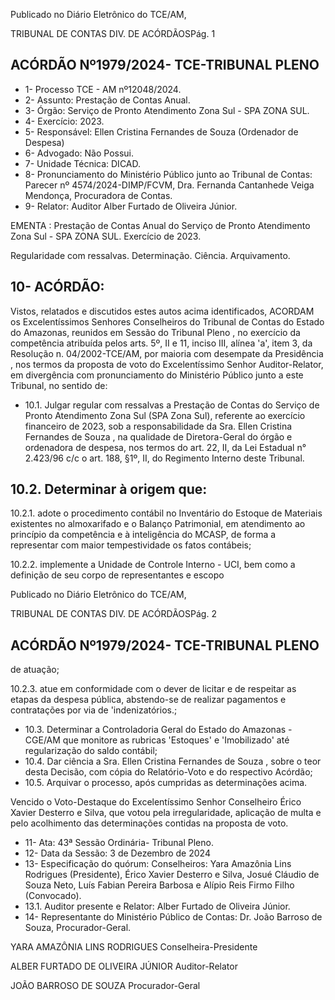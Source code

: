 Publicado  no  Diário  Eletrônico do TCE/AM,

TRIBUNAL DE CONTAS DIV. DE ACÓRDÃOSPág. 1

## ACÓRDÃO Nº1979/2024- TCE-TRIBUNAL PLENO

- 1- Processo TCE - AM nº12048/2024.
- 2- Assunto: Prestação de Contas Anual.
- 3- Órgão: Serviço de Pronto Atendimento Zona Sul - SPA ZONA SUL.
- 4- Exercício: 2023.
- 5- Responsável: Ellen Cristina Fernandes de Souza (Ordenador de Despesa)
- 6- Advogado: Não Possui.
- 7- Unidade Técnica: DICAD.
- 8- Pronunciamento  do  Ministério  Público  junto  ao  Tribunal  de  Contas: Parecer  nº 4574/2024-DIMP/FCVM, Dra. Fernanda Cantanhede Veiga Mendonça, Procuradora de Contas.
- 9- Relator: Auditor Alber Furtado de Oliveira Júnior.

EMENTA : Prestação de Contas Anual do Serviço de Pronto  Atendimento  Zona  Sul  -  SPA  ZONA  SUL. Exercício de 2023.

Regularidade com ressalvas. Determinação. Ciência. Arquivamento.

## 10-  ACÓRDÃO:

Vistos, relatados e discutidos estes autos acima identificados, ACORDAM os Excelentíssimos Senhores Conselheiros do Tribunal de Contas do Estado do Amazonas, reunidos em Sessão do Tribunal Pleno , no exercício da competência atribuída pelos arts. 5º, II  e  11,  inciso  III,  alínea  'a',  item  3,  da  Resolução  n.  04/2002-TCE/AM, por maioria com  desempate  da  Presidência , nos  termos  da  proposta  de  voto  do  Excelentíssimo Senhor Auditor-Relator, em divergência com pronunciamento do Ministério Público junto a este Tribunal, no sentido de:

- 10.1. Julgar regular com ressalvas a Prestação de Contas do Serviço de Pronto Atendimento Zona Sul (SPA Zona Sul), referente ao exercício financeiro  de  2023,  sob  a  responsabilidade  da Sra.  Ellen  Cristina Fernandes  de  Souza ,  na  qualidade  de  Diretora-Geral  do  órgão  e ordenadora de despesa, nos termos do art. 22, II, da Lei Estadual n° 2.423/96 c/c o art. 188, §1º, II, do Regimento Interno deste Tribunal.

## 10.2. Determinar à origem que:

10.2.1. adote o procedimento contábil no Inventário do Estoque de  Materiais existentes no  almoxarifado  e  o  Balanço Patrimonial, em atendimento ao princípio da competência e  à  inteligência  do  MCASP,  de  forma  a  representar  com maior tempestividade os fatos contábeis;

10.2.2. implemente a Unidade de Controle Interno  -  UCI,  bem como a definição de seu corpo de representantes e escopo

Publicado  no  Diário  Eletrônico do TCE/AM,

TRIBUNAL DE CONTAS DIV. DE ACÓRDÃOSPág. 2

## ACÓRDÃO Nº1979/2024- TCE-TRIBUNAL PLENO

de atuação;

10.2.3. atue  em  conformidade  com  o  dever  de  licitar  e  de respeitar  as  etapas  da  despesa  pública,  abstendo-se  de realizar pagamentos e contratações por via de 'indenizatórios.;

- 10.3. Determinar a Controladoria Geral do Estado do Amazonas - CGE/AM que monitore as rubricas 'Estoques' e 'Imobilizado' até regularização do saldo contábil;
- 10.4. Dar ciência a Sra. Ellen Cristina Fernandes de Souza , sobre o teor desta Decisão, com cópia do Relatório-Voto e do respectivo Acórdão;
- 10.5. Arquivar o processo, após cumpridas as determinações acima.

Vencido o Voto-Destaque do Excelentíssimo Senhor Conselheiro Érico Xavier Desterro e Silva, que votou pela irregularidade, aplicação de multa e pelo acolhimento das determinações contidas na proposta de voto.

- 11-  Ata: 43ª Sessão Ordinária- Tribunal Pleno.
- 12-  Data da Sessão: 3 de Dezembro de 2024
- 13-  Especificação do quórum: Conselheiros: Yara Amazônia Lins Rodrigues (Presidente), Érico Xavier Desterro e Silva, Josué Cláudio de Souza Neto, Luís Fabian Pereira Barbosa e Alípio Reis Firmo Filho (Convocado).
- 13.1. Auditor presente e Relator: Alber Furtado de Oliveira Júnior.
- 14-  Representante  do  Ministério  Público  de  Contas: Dr.  João  Barroso  de  Souza, Procurador-Geral.

YARA AMAZÔNIA LINS RODRIGUES Conselheira-Presidente

ALBER FURTADO DE OLIVEIRA JÚNIOR Auditor-Relator

JOÃO BARROSO DE SOUZA Procurador-Geral